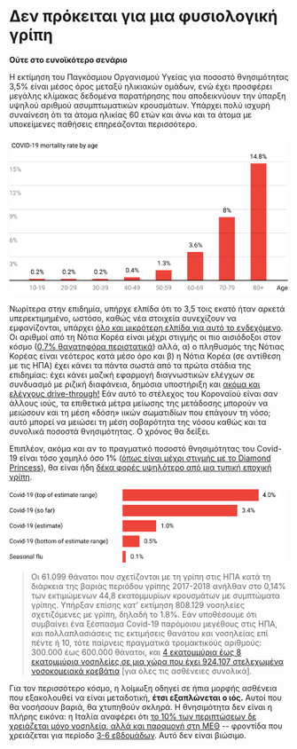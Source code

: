 # Δεν πρόκειται για μια φυσιολογική γρίπη
**Ούτε στο ευνοϊκότερο σενάριο**

Η εκτίμηση του Παγκόσμιου Οργανισμού Υγείας για ποσοστό θνησιμότητας 3,5% είναι μέσος όρος μεταξύ ηλικιακών ομάδων, ενώ έχει προσφέρει μεγάλης κλίμακας δεδομένα παρατήρησης που αποδεικνύουν την ύπαρξη υψηλού αριθμού ασυμπτωματικών κρουσμάτων. Υπάρχει πολύ ισχυρή συναίνεση ότι τα άτομα ηλικίας 60 ετών και άνω και τα άτομα με υποκείμενες παθήσεις επηρεάζονται περισσότερο.

![Διάγραμμα που δείχνει πως το ποσοστό θνησιμότητας του Covid-19 φτάνει το 14,8% για ενήλικες άνω των 80 ετών, ενώ είναι λιγότερο από 1% για άτομα κάτω των 50](images/mortality-rate-by-age.svg)

Νωρίτερα στην επιδημία, υπήρχε ελπίδα ότι το 3,5 τοις εκατό ήταν αρκετά υπερεκτιμημένο, ωστόσο, καθώς νέα στοιχεία συνεχίζουν να εμφανίζονται, υπάρχει [όλο και μικρότερη ελπίδα για αυτό το ενδεχόμενο](https://www.statnews.com/2020/02/25/new-data-from-china-buttress-fears-about-high-coronavirus-fatality-rate-who-expert-says/). Οι αριθμοί από τη Νότια Κορέα είναι μέχρι στιγμής οι πιο αισιόδοξοι στον κόσμο ([0,7% θανατηφόρα περιστατικά](https://twitter.com/marcelsalathe/status/1236914078632812544)) αλλά, α) ο πληθυσμός της Νότιας Κορέας είναι νεότερος κατά μέσο όρο και β) η Νότια Κορέα (σε αντίθεση με τις ΗΠΑ) έχει κάνει τα πάντα σωστά από τα πρώτα στάδια της επιδημίας: έχει κάνει μαζική εφαρμογή διαγνωστικών ελέγχων σε συνδυασμό με ριζική διαφάνεια, δημόσια υποστήριξη και [ακόμα και ελέγχους drive-through!](https://twitter.com/cnni/status/1234524871226482688) Εάν αυτό το στέλεχος του Κοροναϊού είναι σαν άλλους ιούς, τα επιθετικά μέτρα μείωσης της μετάδοσης μπορούν να μειώσουν και τη μέση «δόση» ιικών σωματιδίων που επάγουν τη νόσο; αυτό μπορεί να μειώσει τη μέση σοβαρότητα της νόσου καθώς και τα συνολικά ποσοστά θνησιμότητας. Ο χρόνος θα δείξει.

Επιπλέον, ακόμα και αν το πραγματικό ποσοστό θνησιμότητας του Covid-19 είναι τόσο χαμηλό όσο 1% ([όπως είναι μέχρι στιγμής με το Diamond Princess](https://wwwnc.cdc.gov/eid/article/26/6/20-0452_article)), θα είναι ήδη [δέκα φορές υψηλότερο από μια τυπική εποχική γρίπη](https://www.bloomberg.com/opinion/articles/2020-03-05/how-bad-is-the-coronavirus-let-s-compare-with-sars-ebola-flu).

![Διάγραμμα που παρουσιάζει το ποσοστό θνησιμότητας του Covid-19 που εκτιμάται μεταξύ 0.5% και 4.0%, σε σχέση με αυτό της εποχικής γρίπης στο 0.1%](images/mortality-rate.svg)

> Οι 61.099 θάνατοι που σχετίζονται με τη γρίπη στις ΗΠΑ κατά τη διάρκεια της βαριάς περιόδου γρίπης 2017-2018 ανήλθαν στο 0,14% των εκτιμώμενων 44,8 εκατομμυρίων κρουσμάτων με συμπτώματα γρίπης. Υπήρξαν επίσης κατ' εκτίμηση 808.129 νοσηλείες σχετιζόμενες με γρίπη, δηλαδή το 1.8%. Εάν υποθέσουμε ότι συμβαίνει ένα ξέσπασμα Covid-19 παρόμοιου μεγέθους στις ΗΠΑ, και πολλαπλασιάσεις τις εκτιμήσεις θανάτου και νοσηλείας επί πέντε ή 10, τότε παίρνεις πραγματικά τρομακτικούς αριθμούς: 300.000 έως 600.000 θάνατοι, και [4 εκατομμύρια έως 8 εκατομμύρια νοσηλείες σε μια χώρα που έχει 924.107 στελεχωμένα νοσοκομειακά κρεβάτια](https://www.bloomberg.com/opinion/articles/2020-03-05/how-bad-is-the-coronavirus-let-s-compare-with-sars-ebola-flu) \[για όλες τις ασθένειες συνολικά\].

Για τον περισσότερο κόσμο, η λοίμωξη οδηγεί σε ήπια μορφής ασθένεια που εξακολουθεί να είναι μεταδοτική, **έτσι εξαπλώνεται ο ιός.** Αυτοί που θα νοσήσουν βαριά, θα χτυπηθούν σκληρά. Η θνησιμότητα δεν είναι η πλήρης εικόνα: η Ιταλία αναφέρει ότι [το 10% των περιπτώσεων δε χρειάζεται μόνο νοσηλεία, αλλά και παραμονή στη ΜΕΘ](https://twitter.com/marcelsalathe/status/1235662457261023232) -- φροντίδα που χρειάζεται για περίοδο [3-6 εβδομάδων](https://www.washingtonpost.com/health/2020/03/07/how-doctors-treat-sickest-coronavirus-patients/). Αυτό δεν είναι βιώσιμο.
